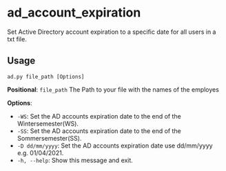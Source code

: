 # ad_account_expiration
Set Active Directory account expiration to a specific date for all users in a txt file. 
## Usage
```console
ad.py file_path [Options]
```
**Positional**:
`file_path`     The Path to your file with the names of the employes
  
**Options**:

* `-WS`: Set the AD accounts expiration date to the end of the Wintersemester(WS).
* `-SS`: Set the AD accounts expiration date to the end of the Sommersemester(SS).
* `-D dd/mm/yyyy`: Set the AD accounts expiration date use dd/mm/yyyy e.g. 01/04/2021.
* `-h, --help`: Show this message and exit.
